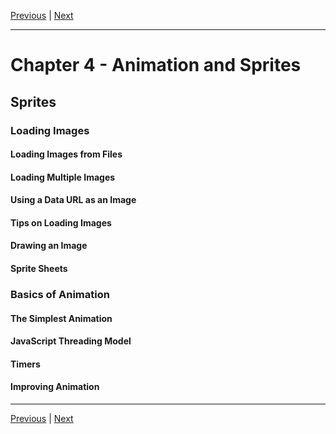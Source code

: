 [Previous](./Chapter3.md) | [Next](./Chapter5.md)

<hr>

# Chapter 4 - Animation and Sprites

## Sprites

### Loading Images

#### Loading Images from Files

#### Loading Multiple Images

#### Using a Data URL as an Image

#### Tips on Loading Images

#### Drawing an Image

#### Sprite Sheets

### Basics of Animation

#### The Simplest Animation

#### JavaScript Threading Model

#### Timers

#### Improving Animation

<hr>

[Previous](./Chapter3.md) | [Next](./Chapter5.md)
